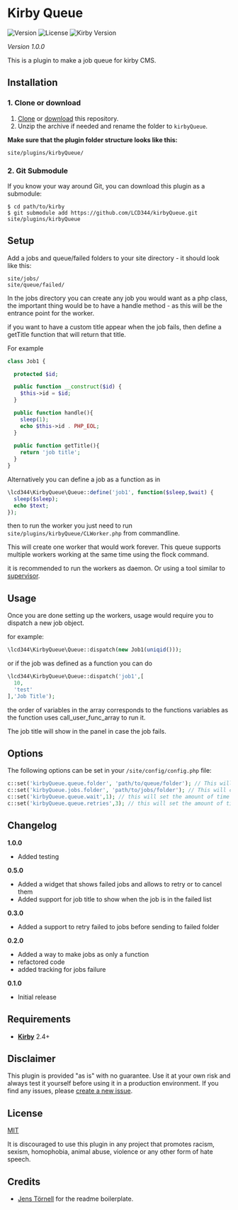 # Kirby Queue

![Version](https://img.shields.io/badge/version-1.0.0-green.svg) ![License](https://img.shields.io/badge/license-MIT-green.svg) ![Kirby Version](https://img.shields.io/badge/Kirby-2.2.4%2B-red.svg)

*Version 1.0.0*

This is a plugin to make a job queue for kirby CMS.

## Installation

### 1. Clone or download

1. [Clone](https://github.com/LCD344/kirbyQueue.git) or [download](https://github.com/LCD344/kirbyQueue/archive/master.zip)  this repository.
2. Unzip the archive if needed and rename the folder to `kirbyQueue`.

**Make sure that the plugin folder structure looks like this:**

```
site/plugins/kirbyQueue/
```

### 2. Git Submodule

If you know your way around Git, you can download this plugin as a submodule:

```
$ cd path/to/kirby
$ git submodule add https://github.com/LCD344/kirbyQueue.git site/plugins/kirbyQueue
```

## Setup

Add a jobs and queue/failed folders to your site directory - it should look like this:


```
site/jobs/
site/queue/failed/
```

In the jobs directory you can create any job you would want as a php class, the important thing would be to have a handle method - as this will be the entrance point for the worker.

if you want to have a custom title appear when the job fails, then define a getTitle function that will return that title.

For example

```php
class Job1 {

  protected $id;

  public function __construct($id) {
    $this->id = $id;
  }

  public function handle(){
    sleep(1);
    echo $this->id . PHP_EOL;
  }
  
  public function getTitle(){
    return 'job title';
  }
}
```

Alternatively you can define a job as a function as in


```php
\lcd344\KirbyQueue\Queue::define('job1', function($sleep,$wait) {
  sleep($sleep);
  echo $text;
});
```

then to run the worker you just need to run `site/plugins/kirbyQueue/CLWorker.php` from commandline.

This will create one worker that would work forever. This queue supports multiple workers working at the same time using the flock command.

it is recommended to run the workers as daemon. Or using a tool similar to [supervisor](http://supervisord.org/).

## Usage

Once you are done setting up the workers, usage would require you to dispatch a new job object.

for example:

```php
\lcd344\KirbyQueue\Queue::dispatch(new Job1(uniqid()));
```

or if the job was defined as a function you can do

```php
\lcd344\KirbyQueue\Queue::dispatch('job1',[
  10,
  'test'
],'Job Title');
```

the order of variables in the array corresponds to the functions variables as the function uses call_user_func_array to run it.

The job title will show in the panel in case the job fails.

## Options

The following options can be set in your `/site/config/config.php` file:

```php
c::set('kirbyQueue.queue.folder', 'path/to/queue/folder'); // This will change the queue folder
c::set('kirbyQueue.jobs.folder', 'path/to/jobs/folder'); // This will change the path to the jobs folder
c::set('kirbyQueue.queue.wait',1); // this will set the amount of time to wait between getting new jobs
c::set('kirbyQueue.queue.retries',3); // this will set the amount of times a job will be retired before it's sent to the failed folder
```

## Changelog

**1.0.0**
- Added testing

**0.5.0**
- Added a widget that shows failed jobs and allows to retry or to cancel them
- Added support for job title to show when the job is in the failed list

**0.3.0**
- Added a support to retry failed to jobs before sending to failed folder

**0.2.0**

- Added a way to make jobs as only a function
- refactored code
- added tracking for jobs failure

**0.1.0**
- Initial release

## Requirements

- [**Kirby**](https://getkirby.com/) 2.4+

## Disclaimer

This plugin is provided "as is" with no guarantee. Use it at your own risk and always test it yourself before using it in a production environment. If you find any issues, please [create a new issue](https://github.com/username/plugin-name/issues/new).

## License

[MIT](https://opensource.org/licenses/MIT)

It is discouraged to use this plugin in any project that promotes racism, sexism, homophobia, animal abuse, violence or any other form of hate speech.

## Credits

- [Jens Törnell](https://github.com/jenstornell) for the readme boilerplate.
